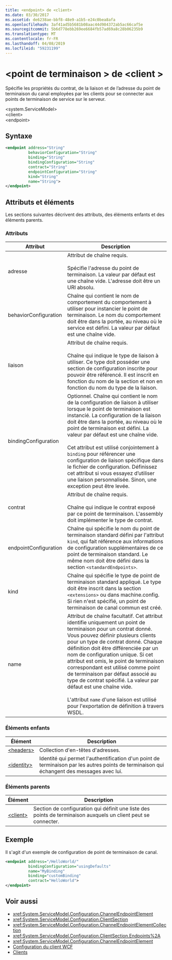 ```yaml
---
title: <endpoint> de <client>
ms.date: 03/30/2017
ms.assetid: de6238ae-bbf8-48e9-a1b5-e24c0bea8afa
ms.openlocfilehash: 3af41ad5b5681b08aac44d984372ab5ac66caf5e
ms.sourcegitcommit: 5b6d778ebb269ee6684fb57ad69a8c28b06235b9
ms.translationtype: MT
ms.contentlocale: fr-FR
ms.lasthandoff: 04/08/2019
ms.locfileid: "59231199"
---
```

# <a name="endpoint-of-client"></a>\<point de terminaison > de \<client >
Spécifie les propriétés du contrat, de la liaison et de l’adresse du point de terminaison du canal employées par les clients pour se connecter aux points de terminaison de service sur le serveur.  
  
 \<system.ServiceModel>  
\<client>  
\<endpoint>  
  
## <a name="syntax"></a>Syntaxe  
  
```xml  
<endpoint address="String"
          behaviorConfiguration="String"
          binding="String"
          bindingConfiguration="String"
          contract="String"
          endpointConfiguration="String"
          kind="String"
          name="String">
</endpoint>
```  
  
## <a name="attributes-and-elements"></a>Attributs et éléments  
 Les sections suivantes décrivent des attributs, des éléments enfants et des éléments parents.  
  
### <a name="attributes"></a>Attributs  
  
|Attribut|Description|  
|---------------|-----------------|  
|adresse|Attribut de chaîne requis.<br /><br /> Spécifie l'adresse du point de terminaison. La valeur par défaut est une chaîne vide. L'adresse doit être un URI absolu.|  
|behaviorConfiguration|Chaîne qui contient le nom de comportement du comportement à utiliser pour instancier le point de terminaison. Le nom du comportement doit être dans la portée, au niveau où le service est défini. La valeur par défaut est une chaîne vide.|  
|liaison|Attribut de chaîne requis.<br /><br /> Chaîne qui indique le type de liaison à utiliser. Ce type doit posséder une section de configuration inscrite pour pouvoir être référencé. Il est inscrit en fonction du nom de la section et non en fonction du nom du type de la liaison.|  
|bindingConfiguration|Optionnel. Chaîne qui contient le nom de la configuration de liaison à utiliser lorsque le point de terminaison est instancié. La configuration de la liaison doit être dans la portée, au niveau où le point de terminaison est défini. La valeur par défaut est une chaîne vide.<br /><br /> Cet attribut est utilisé conjointement à `binding` pour référencer une configuration de liaison spécifique dans le fichier de configuration. Définissez cet attribut si vous essayez d’utiliser une liaison personnalisée. Sinon, une exception peut être levée.|  
|contrat|Attribut de chaîne requis.<br /><br /> Chaîne qui indique le contrat exposé par ce point de terminaison. L'assembly doit implémenter le type de contrat.|  
|endpointConfiguration|Chaîne qui spécifie le nom du point de terminaison standard défini par l'attribut `kind`, qui fait référence aux informations de configuration supplémentaires de ce point de terminaison standard. Le même nom doit être défini dans la section `<standardEndpoints>`.|  
|kind|Chaîne qui spécifie le type de point de terminaison standard appliqué. Le type doit être inscrit dans la section `<extensions>` ou dans machine.config. Si rien n'est spécifié, un point de terminaison de canal commun est créé.|  
|name|Attribut de chaîne facultatif. Cet attribut identifie uniquement un point de terminaison pour un contrat donné. Vous pouvez définir plusieurs clients pour un type de contrat donné. Chaque définition doit être différenciée par un nom de configuration unique. Si cet attribut est omis, le point de terminaison correspondant est utilisé comme point de terminaison par défaut associé au type de contrat spécifié. La valeur par défaut est une chaîne vide.<br /><br /> L'attribut `name` d'une liaison est utilisé pour l'exportation de définition à travers WSDL.|  
  
### <a name="child-elements"></a>Éléments enfants  
  
|Élément|Description|  
|-------------|-----------------|  
|[\<headers>](../../../../../docs/framework/configure-apps/file-schema/wcf/headers.md)|Collection d'en-têtes d'adresses.|  
|[\<identity>](../../../../../docs/framework/configure-apps/file-schema/wcf/identity.md)|Identité qui permet l'authentification d'un point de terminaison par les autres points de terminaison qui échangent des messages avec lui.|  
  
### <a name="parent-elements"></a>Éléments parents  
  
|Élément|Description|  
|-------------|-----------------|  
|[\<client>](../../../../../docs/framework/configure-apps/file-schema/wcf/client.md)|Section de configuration qui définit une liste des points de terminaison auxquels un client peut se connecter.|  
  
## <a name="example"></a>Exemple  
 Il s'agit d'un exemple de configuration de point de terminaison de canal.  
  
```xml  
<endpoint address="/HelloWorld/"
          bindingConfiguration="usingDefaults"
          name="MyBinding"
          binding="customBinding"
          contract="HelloWorld">
</endpoint>
```  
  
## <a name="see-also"></a>Voir aussi

- <xref:System.ServiceModel.Configuration.ChannelEndpointElement>
- <xref:System.ServiceModel.Configuration.ClientSection>
- <xref:System.ServiceModel.Configuration.ChannelEndpointElementCollection>
- <xref:System.ServiceModel.Configuration.ClientSection.Endpoints%2A>
- <xref:System.ServiceModel.Configuration.ChannelEndpointElement>
- [Configuration du client WCF](../../../../../docs/framework/wcf/feature-details/client-configuration.md)
- [Clients](../../../../../docs/framework/wcf/feature-details/clients.md)
